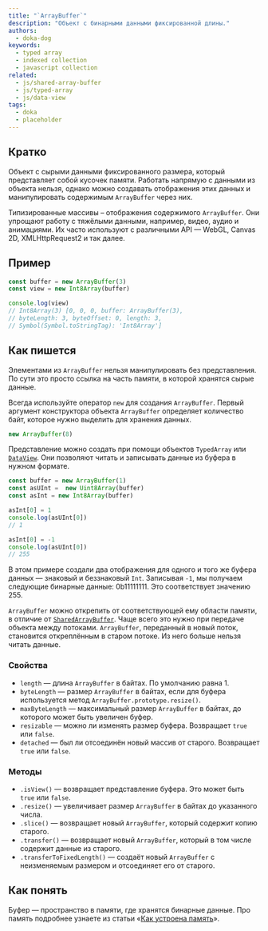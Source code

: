 ```yaml
---
title: "`ArrayBuffer`"
description: "Объект с бинарными данными фиксированной длины."
authors:
  - doka-dog
keywords:
  - typed array
  - indexed collection
  - javascript collection
related:
  - js/shared-array-buffer
  - js/typed-array
  - js/data-view
tags:
  - doka
  - placeholder
---
```


## Кратко

Объект с сырыми данными фиксированного размера, который представляет собой кусочек памяти. Работать напрямую с данными из объекта нельзя, однако можно создавать отображения этих данных и манипулировать содержимым `ArrayBuffer` через них.

Типизированные массивы – отображения содержимого `ArrayBuffer`. Они упрощают работу с тяжёлыми данными, например, видео, аудио и анимациями. Их часто используют с различными API — WebGL, Canvas 2D, XMLHttpRequest2 и так далее.

## Пример

```js
const buffer = new ArrayBuffer(3)
const view = new Int8Array(buffer)

console.log(view)
// Int8Array(3) [0, 0, 0, buffer: ArrayBuffer(3),
// byteLength: 3, byteOffset: 0, length: 3,
// Symbol(Symbol.toStringTag): 'Int8Array']
```

## Как пишется

Элементами из `ArrayBuffer` нельзя манипулировать без представления. По сути это просто ссылка на часть памяти, в которой хранятся сырые данные.

Всегда используйте оператор `new` для создания `ArrayBuffer`. Первый аргумент конструктора объекта `ArrayBuffer` определяет количество байт, которое нужно выделить для хранения данных.

```js
new ArrayBuffer(8)
```

Представление можно создать при помощи объектов `TypedArray` или [`DataView`](/js/data-view/). Они позволяют читать и записывать данные из буфера в нужном формате.

```js
const buffer = new ArrayBuffer(1)
const asUInt =  new Uint8Array(buffer)
const asInt = new Int8Array(buffer)

asInt[0] = 1
console.log(asUInt[0])
// 1

asInt[0] = -1
console.log(asUInt[0])
// 255
```

В этом примере создали два отображения для одного и того же буфера данных — знаковый и беззнаковый `Int`. Записывая `-1`, мы получаем следующие бинарные данные: 0b11111111. Это соответствует значению 255.

`ArrayBuffer` можно открепить от соответствующей ему области памяти, в отличие от [`SharedArrayBuffer`](/js/shared-array-buffer/). Чаще всего это нужно при передаче объекта между потоками. `ArrayBuffer`, переданный в новый поток, становится откреплённым в старом потоке. Из него больше нельзя читать данные.

### Свойства

- `length` — длина `ArrayBuffer` в байтах. По умолчанию равна 1.
- `byteLength` — размер `ArrayBuffer` в байтах, если для буфера используется метод `ArrayBuffer.prototype.resize()`.
- `maxByteLength` — максимальный размер `ArrayBuffer` в байтах, до которого может быть увеличен буфер.
- `resizable` — можно ли изменять размер буфера. Возвращает `true` или `false`.
- `detached` — был ли отсоединён новый массив от старого. Возвращает `true` или `false`.

### Методы

- `.isView()` — возвращает представление буфера. Это может быть `true` или `false`.
- `.resize()` — увеличивает размер `ArrayBuffer` в байтах до указанного числа.
- `.slice()` — возвращает новый `ArrayBuffer`, который содержит копию старого.
- `.transfer()` — возвращает новый `ArrayBuffer`, который в том числе содержит данные из старого.
- `.transferToFixedLength()` — создаёт новый `ArrayBuffer` с неизменяемым размером и отсоединяет его от старого.

## Как понять

Буфер — пространство в памяти, где хранятся бинарные данные. Про память подробнее узнаете из статьи «[Как устроена память](/tools/trivial-memory-model/)».
